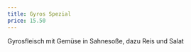 ```yaml
---
title: Gyros Spezial
price: 15.50
---
```


Gyrosfleisch mit Gemüse in Sahnesoße, dazu Reis und Salat
